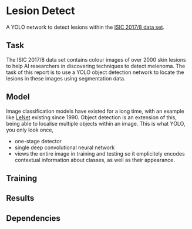 # Lesion Detect
A YOLO network to detect lesions within the [ISIC 2017/8 data set](https://challenge.isic-archive.com/data/#2017).
## Task
The ISIC 2017/8 data set contains colour images of over 2000 skin lesions to help AI researchers in discovering techniques to detect melenoma. The task of this report is to use a YOLO object detection network to locate the lesions in these images using segmentation data.
## Model
Image classification models have existed for a long time, with an example like [LeNet](https://en.wikipedia.org/wiki/LeNet) existing since 1990. Object detection is an extension of this, being able to localise multiple objects within an image.
This is what YOLO, you only look once, 
- one-stage detector
- single deep convolutional neural network
- views the entire image in training and testing so it emplicitely encodes contextual information about classes, as well as their appearance.

## Training

## Results

## Dependencies